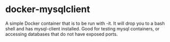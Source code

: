 # docker-mysqlclient
A simple Docker container that is to be run with -it. It will drop you to a bash shell and has mysql-client installed. Good for testing mysql containers, or accessing databases that do not have exposed ports.
